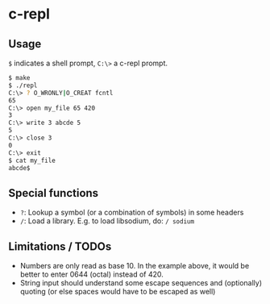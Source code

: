 # c-repl
## Usage
`$` indicates a shell prompt, `C:\>` a c-repl prompt.
```bash
$ make
$ ./repl
C:\> ? O_WRONLY|O_CREAT fcntl
65
C:\> open my_file 65 420
3
C:\> write 3 abcde 5
5
C:\> close 3
0
C:\> exit
$ cat my_file
abcde$
```
## Special functions
- `?`: Lookup a symbol (or a combination of symbols) in some headers
- `/`: Load a library. E.g. to load libsodium, do: `/ sodium`
## Limitations / TODOs
- Numbers are only read as base 10. In the example above, it would be better to enter 0644 (octal) instead of 420.
- String input should understand some escape sequences and (optionally) quoting (or else spaces would have to be escaped as well)
